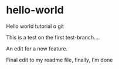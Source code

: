 # hello-world
Hello world tutorial o git


This is a test on the first test-branch....  

An edit for a new feature.  


Final edit to my readme file, finally, I'm done
